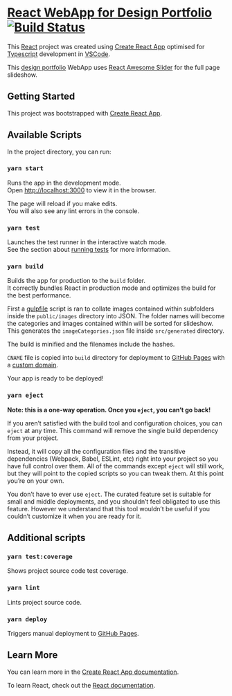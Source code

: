 # [React WebApp for Design Portfolio ](https://deadlyfingers.github.io/co.uk/) [![Build Status](https://travis-ci.org/deadlyfingers/co.uk.svg?branch=master)](https://travis-ci.org/deadlyfingers/co.uk)

This [React](https://reactjs.org/) project was created using [Create React App](https://github.com/facebook/create-react-app) optimised for [Typescript](https://www.typescriptlang.org/) development in [VSCode](https://code.visualstudio.com/).

This [design portfolio](https://deadlyfingers.co.uk/) WebApp uses [React Awesome Slider](https://github.com/rcaferati/react-awesome-slider) for the full page slideshow.

## Getting Started

This project was bootstrapped with [Create React App](https://github.com/facebook/create-react-app).

## Available Scripts

In the project directory, you can run:

### `yarn start`

Runs the app in the development mode.<br />
Open [http://localhost:3000](http://localhost:3000) to view it in the browser.

The page will reload if you make edits.<br />
You will also see any lint errors in the console.

### `yarn test`

Launches the test runner in the interactive watch mode.<br />
See the section about [running tests](https://facebook.github.io/create-react-app/docs/running-tests) for more information.

### `yarn build`

Builds the app for production to the `build` folder.<br />
It correctly bundles React in production mode and optimizes the build for the best performance.

First a [gulpfile](https://gulpjs.com/) script is ran to collate images contained within subfolders inside the `public/images` directory into JSON. The folder names will become the categories and images contained within will be sorted for slideshow. This generates the `imageCategories.json` file inside `src/generated` directory.

The build is minified and the filenames include the hashes.

`CNAME` file is copied into `build` directory for deployment to [GitHub Pages](https://pages.github.com/) with a [custom domain](https://help.github.com/en/github/working-with-github-pages/configuring-a-custom-domain-for-your-github-pages-site).

Your app is ready to be deployed!

### `yarn eject`

**Note: this is a one-way operation. Once you `eject`, you can’t go back!**

If you aren’t satisfied with the build tool and configuration choices, you can `eject` at any time. This command will remove the single build dependency from your project.

Instead, it will copy all the configuration files and the transitive dependencies (Webpack, Babel, ESLint, etc) right into your project so you have full control over them. All of the commands except `eject` will still work, but they will point to the copied scripts so you can tweak them. At this point you’re on your own.

You don’t have to ever use `eject`. The curated feature set is suitable for small and middle deployments, and you shouldn’t feel obligated to use this feature. However we understand that this tool wouldn’t be useful if you couldn’t customize it when you are ready for it.

## Additional scripts

### `yarn test:coverage`

Shows project source code test coverage.

### `yarn lint`

Lints project source code.

### `yarn deploy`

Triggers manual deployment to [GitHub Pages](https://pages.github.com/).

## Learn More

You can learn more in the [Create React App documentation](https://facebook.github.io/create-react-app/docs/getting-started).

To learn React, check out the [React documentation](https://reactjs.org/).
